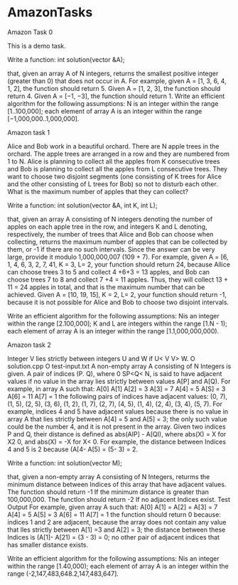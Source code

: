 # AmazonTasks
 Amazon Task 0

 This is a demo task.

 Write a function: int solution(vector<int> &A);

that, given an array A of N integers, returns the smallest positive integer (greater than 0) that does not occur in A.
For example, given A = [1, 3, 6, 4, 1, 2], the function should return 5.
Given A = [1, 2, 3], the function should return 4.
Given A = [−1, −3], the function should return 1.
Write an efficient algorithm for the following assumptions:
N is an integer within the range [1..100,000];
each element of array A is an integer within the range [−1,000,000..1,000,000].

 Amazon task 1

Alice and Bob work in a beautiful orchard. There are N apple trees in the orchard. The apple trees are arranged in a row and they are numbered from 1 to N. Alice is planning to collect all the apples from K consecutive trees and Bob is planning to collect all the apples from L consecutive trees. They want to choose two disjoint segments (one consisting of K trees for Alice and the other consisting of L trees for Bob) so not to disturb each other. What is the maximum number of apples that they can collect?

Write a function: int solution(vector<int> &A, int K, int L);

that, given an array A consisting of N integers denoting the number of apples on each apple tree in the row, and integers K and L denoting, respectively, the number of trees that Alice and Bob can choose when collecting, returns the maximum number of apples that can be collected by them, or -1 if there are no such intervals. Since the answer can be very large, provide it modulo 1,000,000,007 (109 + 7).
For example, given A = [6, 1, 4, 6, 3, 2, 7, 41, K = 3, L= 2, your function should return 24, because Allice can choose trees 3 to 5 and collect 4 +6+3 = 13 apples, and Bob can choose trees 7 to 8 and collect 7 +4 = 11 apples.
Thus, they will collect 13 + 11 = 24 apples in total, and that is the maximum number that can be achieved.
Given A = [10, 19, 15], K = 2, L= 2, your function should return -1, because it is not possible for Alice and Bob to choose two disjoint intervals.

Write an efficient algorithm for the following assumptions:
Nis an integer within the range [2.100,000]; K and L are integers within the range [1.N - 1);
each element of array A is an integer within the range [1.1,000,000,000).

  Amazon task 2

Integer V lies strictly between integers U and W if U< V<W or if U > V> W. O solution.cpp O test-input.txt A non-empty array A consisting of N Integers is given. A pair of indices (P. Q), where 0 SP<Q< N, is said to have adjacent values if no value in the array lies strictly between values A[P] and A[Q).
For example, in array A such that: A[0] A[1] A[2] = 3 A[3] = 7 A[4] = 5 A[S] = 3 A[6] = 11 A[7] = 1 the following pairs of indices have adjacent values:
(0, 7), (1, 5), (2, 5), (3, 6), (1, 2), (1, 7), (2, 7), (4, 5), (1, 4), (2, 4), (3, 4), (5, 7).
For example, indices 4 and 5 have adjacent values because there is no value in array A that lies strictly between A[4] = 5 and A[5] = 3; the only such value could be the number 4, and it is not present in the array.
Given two indices P and Q, their distance is defined as abs(AIP] - A[QI), where abs(X) = X for X2 0, and abs(X) = -X for X< 0. For example, the distance between Indices 4 and 5 is 2 because (A[4- A[5) = (5- 3) = 2.

Write a function: int solution(vector<int> M);

that, given a non-empty array A consisting of N Integers, returms the minimum distance between Indices of this array that have adjacent values.
The function should return -1 If the minimum distance is greater than 100,000,000.
The functlon should return -2 If no adjacent Indices exist.
Test Output For example, given array A such that: A[0] A[1] = A[2] = A[3] = 7 A[4] = 5 A[5] = 3 A[6] = 11 A[7] = 1 the function should return 0 because:
indices 1 and 2 are adjacent, because the array does not contain any value that lles strictly between A[1] =3 and A[2] = 3;
the distance between these Indices is (A[1]- A[21) = (3 - 3) = 0;
no other pair of adjacent indices that has smaller distance exists.

Write an efficient algorithm for the following assumptions:
Nis an integer within the range [1.40,000);
each element of array A is an integer within the range (-2,147,483,648.2,147,483,647].
